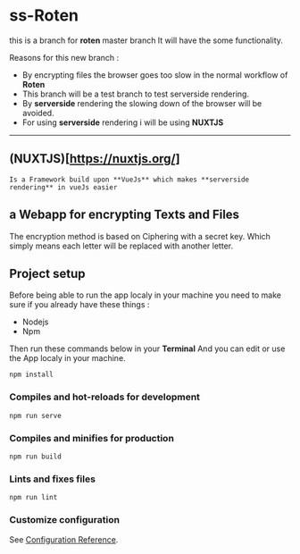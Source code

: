 # ss-Roten
  this is a branch for **roten** master branch
  It will have the some functionality.

  Reasons for this new branch :
  * By encrypting files the browser goes too slow in the normal workflow of **Roten**
  * This branch will be a test branch to test serverside rendering.
  * By **serverside** rendering the slowing down of the browser will be avoided.
  * For using **serverside** rendering i will be using **NUXTJS**

-----------------------------------

  ## (NUXTJS)[https://nuxtjs.org/]
    Is a Framework build upon **VueJs** which makes **serverside rendering** in vueJs easier

a Webapp for encrypting Texts and Files
----------------
The encryption method is based on Ciphering with a secret key.
Which simply means each letter will be replaced with another letter.

## Project setup

Before being able to run the app localy in your machine you need to make sure if you already have these things :
* Nodejs
* Npm

Then run these commands below in your **Terminal**
And you can edit or use the App localy in your machine.

```
npm install
```

### Compiles and hot-reloads for development
```
npm run serve
```

### Compiles and minifies for production
```
npm run build
```

### Lints and fixes files
```
npm run lint
```

### Customize configuration
See [Configuration Reference](https://cli.vuejs.org/config/).
